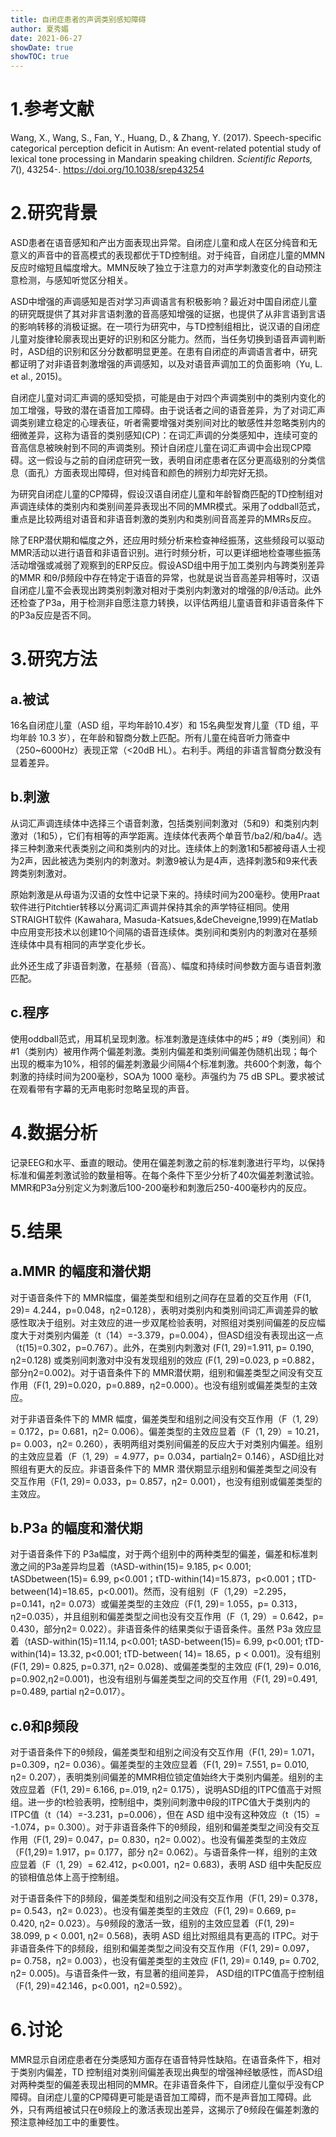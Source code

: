 ```yaml
---
title: 自闭症患者的声调类别感知障碍
author: 夏秀媚
date: 2021-06-27
showDate: true
showTOC: true
---
```

# 1.参考文献
Wang, X., Wang, S., Fan, Y., Huang, D., & Zhang, Y. (2017). Speech-specific categorical perception deficit in Autism: An event-related potential study of lexical tone processing in Mandarin speaking children. *Scientific Reports, 7*(), 43254-. https://doi.org/10.1038/srep43254


# 2.研究背景
ASD患者在语音感知和产出方面表现出异常。自闭症儿童和成人在区分纯音和无意义的声音中的音高模式的表现都优于TD控制组。对于纯音，自闭症儿童的MMN反应时缩短且幅度增大。MMN反映了独立于注意力的对声学刺激变化的自动预注意检测，与感知听觉区分相关。

ASD中增强的声调感知是否对学习声调语言有积极影响？最近对中国自闭症儿童的研究既提供了其对非言语刺激的音高感知增强的证据，也提供了从非言语到言语的影响转移的消极证据。在一项行为研究中，与TD控制组相比，说汉语的自闭症儿童对旋律轮廓表现出更好的识别和区分能力。然而，当任务切换到语音声调判断时，ASD组的识别和区分分数都明显更差。在患有自闭症的声调语言者中，研究都证明了对非语音刺激增强的声调感知，以及对语音声调加工的负面影响（Yu, L. et al., 2015)。

自闭症儿童对词汇声调的感知受损，可能是由于对四个声调类别中的类别内变化的加工增强，导致的潜在语音加工障碍。由于说话者之间的语音差异，为了对词汇声调类别建立稳定的心理表征，听者需要增强对类别间对比的敏感性并忽略类别内的细微差异，这称为语音的类别感知(CP)：在词汇声调的分类感知中，连续可变的音高信息被映射到不同的声调类别。预计自闭症儿童在词汇声调中会出现CP障碍。这一假设与之前的自闭症研究一致，表明自闭症患者在区分更高级别的分类信息（面孔）方面表现出障碍，但对纯音和颜色的辨别力却完好无损。

为研究自闭症儿童的CP障碍，假设汉语自闭症儿童和年龄智商匹配的TD控制组对声调连续体的类别内和类别间差异表现出不同的MMR模式。采用了oddball范式，重点是比较两组对语音和非语音刺激的类别内和类别间音高差异的MMRs反应。

除了ERP潜伏期和幅度之外，还应用时频分析来检查神经振荡，这些频段可以驱动MMR活动以进行语音和非语音识别。进行时频分析，可以更详细地检查哪些振荡活动增强或减弱了观察到的ERP反应。假设ASD组中用于加工类别内与跨类别差异的MMR 和θ/β频段中存在特定于语音的异常，也就是说当音高差异相等时，汉语自闭症儿童不会表现出跨类别刺激对相对于类别内刺激对的增强的β/θ活动。此外还检查了P3a，用于检测非自愿注意力转换，以评估两组儿童语音和非语音条件下的P3a反应是否不同。

# 3.研究方法
## a.被试
16名自闭症儿童（ASD 组，平均年龄10.4岁）和 15名典型发育儿童（TD 组，平均年龄 10.3 岁），在年龄和智商分数上匹配。所有儿童在纯音听力筛查中（250~6000Hz）表现正常（<20dB HL）。右利手。两组的非语言智商分数没有显着差异。
## b.刺激
从词汇声调连续体中选择三个语音刺激，包括类别间刺激对（5和9）和类别内刺激对（1和5），它们有相等的声学距离。连续体代表两个单音节/ba2/和/ba4/。选择三种刺激来代表类别之间和类别内的对比。连续体上的刺激1和5都被母语人士视为2声，因此被选为类别内的刺激对。刺激9被认为是4声，选择刺激5和9来代表跨类别刺激对。

原始刺激是从母语为汉语的女性中记录下来的。持续时间为200毫秒。使用Praat软件进行Pitchtier转移以分离词汇声调并保持其余的声学特征相同。使用STRAIGHT软件 (Kawahara, Masuda-Katsues,&deCheveigne,1999)在Matlab中应用变形技术以创建10个间隔的语音连续体。类别间和类别内的刺激对在基频连续体中具有相同的声学变化步长。

此外还生成了非语音刺激，在基频（音高）、幅度和持续时间参数方面与语音刺激匹配。
## c.程序
使用oddball范式，用耳机呈现刺激。标准刺激是连续体中的#5；#9（类别间）和#1（类别内）被用作两个偏差刺激。类别内偏差和类别间偏差伪随机出现；每个出现的概率为10%，相邻的偏差刺激最少间隔4个标准刺激。共600个刺激，每个刺激的持续时间为200毫秒，SOA为 1000 毫秒。声强约为 75 dB SPL。要求被试在观看带有字幕的无声电影时忽略呈现的声音。

# 4.数据分析
记录EEG和水平、垂直的眼动。使用在偏差刺激之前的标准刺激进行平均，以保持标准和偏差刺激试验的数量相等。在每个条件下至少分析了40次偏差刺激试验。 MMR和P3a分别定义为刺激后100-200毫秒和刺激后250-400毫秒内的反应。

# 5.结果
## a.MMR 的幅度和潜伏期
对于语音条件下的 MMR幅度，偏差类型和组别之间存在显着的交互作用（F(1, 29)= 4.244，p=0.048，η2=0.128），表明对类别内和类别间词汇声调差异的敏感性取决于组别。对主效应的进一步双尾检验表明，对照组对类别间偏差的反应幅度大于对类别内偏差（t（14）=-3.379，p=0.004），但ASD组没有表现出这一点（t(15)=0.302，p=0.767）。此外，在类别内刺激对 (F(1, 29)=1.911, p= 0.190, η2=0.128) 或类别间刺激对中没有发现组别的效应 (F(1, 29)=0.023, p =0.882，部分η2=0.002)。对于语音条件下的 MMR潜伏期，组别和偏差类型之间没有交互作用（F(1, 29)=0.020，p=0.889，η2=0.000）。也没有组别或偏差类型的主效应。

对于非语音条件下的 MMR 幅度，偏差类型和组别之间没有交互作用（F（1, 29）= 0.172，p= 0.681，η2= 0.006）。偏差类型的主效应显着（F（1, 29）= 10.21，p= 0.003，η2= 0.260），表明两组对类别间偏差的反应大于对类别内偏差。组别的主效应显着（F（1, 29）= 4.977，p= 0.034，partialη2= 0.146），ASD组比对照组有更大的反应。非语音条件下的 MMR 潜伏期显示组别和偏差类型之间没有交互作用（F(1, 29)= 0.033，p= 0.857，η2= 0.001），也没有组别或偏差类型的主效应。
## b.P3a 的幅度和潜伏期
对于语音条件下的 P3a幅度，对于两个组别中的两种类型的偏差，偏差和标准刺激之间的P3a差异均显着（tASD-within(15)= 9.185, p< 0.001; tASDbetween(15)= 6.99, p<0.001；tTD-within(14)=15.873，p<0.001；tTD-between(14)=18.65，p<0.001)。然而，没有组别（F（1,29）=2.295，p=0.141，η2= 0.073）或偏差类型的主效应（F(1, 29)= 1.055，p= 0.313，η2=0.035），并且组别和偏差类型之间也没有交互作用（F（1, 29）= 0.642，p= 0.430，部分η2= 0.022）。非语音条件的结果类似于语音条件。虽然 P3a 效应显着（tASD-within(15)=11.14, p<0.001; tASD-between(15)= 6.99, p<0.001; tTD-within(14)= 13.32, p<0.001; tTD-between( 14)= 18.65，p < 0.001)。没有组别 (F(1, 29)= 0.825, p=0.371, η2= 0.028)、或偏差类型的主效应 (F(1, 29)= 0.016, p=0.902,η2=0.001)，也没有组别与偏差类型之间的交互作用（F(1, 29)=0.491, p=0.489, partial η2=0.017）。
## c.θ和β频段
对于语音条件下的θ频段，偏差类型和组别之间没有交互作用（F(1, 29)= 1.071，p=0.309，η2= 0.036）。偏差类型的主效应显着（F(1, 29)= 7.551, p= 0.010, η2= 0.207），表明类别间偏差的MMR相位锁定值始终大于类别内偏差。组别的主效应显着（F(1, 29)= 6.166, p=.019, η2= 0.175），说明ASD组的ITPC值高于对照组。进一步的t检验表明，控制组中，类别间刺激中θ段的ITPC值大于类别内的ITPC值（t（14）=-3.231，p=0.006），但在 ASD 组中没有这种效应（t（15）= -1.074，p= 0.300）。对于非语音条件下的θ频段，组别和偏差类型之间没有交互作用（F(1, 29)= 0.047，p= 0.830，η2= 0.002）。也没有偏差类型的主效应（F(1,29)= 1.917，p= 0.177，部分 η2= 0.062）。与语音条件一样，组别的主效应显着（F（1, 29）= 62.412，p<0.001，η2= 0.683)，表明 ASD 组中失配反应的锁相值总体上高于控制组。

对于语音条件下的β频段，偏差类型和组别之间没有交互作用（F(1, 29)= 0.378，p= 0.543，η2= 0.023）。也没有偏差类型的主效应（F(1, 29)= 0.669, p= 0.420, η2= 0.023）。与θ频段的激活一致，组别的主效应显着（F(1, 29)= 38.099, p < 0.001, η2= 0.568)，表明 ASD 组比对照组具有更高的 ITPC。对于非语音条件下的β频段，组别和偏差类型之间没有交互作用（F(1, 29)= 0.097，p= 0.758，η2= 0.003），也没有偏差类型的主效应 (F(1, 29)= 0.149, p= 0.702, η2= 0.005)。与语音条件一致，有显著的组间差异， ASD组的ITPC值高于控制组（F(1, 29)=42.146，p<0.001，η2=0.592）。


# 6.讨论
MMR显示自闭症患者在分类感知方面存在语音特异性缺陷。在语音条件下，相对于类别内偏差，TD 控制组对类别间偏差表现出典型的增强神经敏感性，而ASD组对两种类型的偏差表现出相同的MMR。在非语音条件下，自闭症儿童似乎没有CP障碍。自闭症儿童的CP障碍更可能是语音加工障碍，而不是声音加工障碍。此外，只有两组被试只在θ频段上的激活表现出差异，这揭示了θ频段在偏差刺激的预注意神经加工中的重要性。




